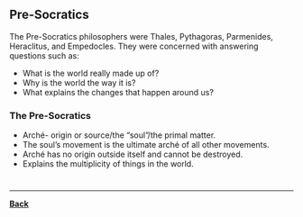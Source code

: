 ## Pre-Socratics
The Pre-Socratics philosophers were Thales, Pythagoras, Parmenides, Heraclitus, and Empedocles. They were concerned with answering questions such as:
- What is the world really made up of?
- Why is the world the way it is?
- What explains the changes that happen around us?
### The Pre-Socratics
- Arché- origin or source/the “soul”/the primal matter.
- The soul’s movement is the ultimate arché of all other movements.
- Arché has no origin outside itself and cannot be destroyed.
- Explains the multiplicity of things in the world.


# 
---
**[Back](PSYCHPrelimCh1)**